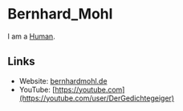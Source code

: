 # Bernhard_Mohl

I am a [Human](40000001.md).

## Links

- Website: [bernhardmohl.de](https://bernhardmohl.de)
- YouTube: [https://youtube.com](https://youtube.com/user/DerGedichtegeiger)
